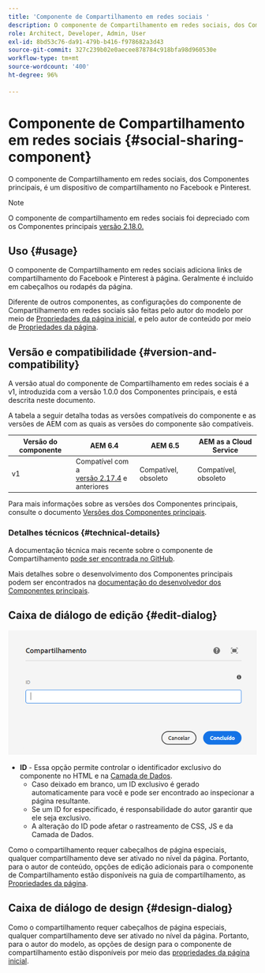 ```yaml
---
title: 'Componente de Compartilhamento em redes sociais '
description: O componente de Compartilhamento em redes sociais, dos Componentes principais, é um dispositivo de compartilhamento no Facebook e Pinterest.
role: Architect, Developer, Admin, User
exl-id: 8bd53c76-da91-479b-b416-f978682a3d43
source-git-commit: 327c239b02e0aecee878784c918bfa98d960530e
workflow-type: tm+mt
source-wordcount: '400'
ht-degree: 96%

---
```


# Componente de Compartilhamento em redes sociais {#social-sharing-component}

O componente de Compartilhamento em redes sociais, dos Componentes principais, é um dispositivo de compartilhamento no Facebook e Pinterest.

>[!NOTE]
>
>O componente de compartilhamento em redes sociais foi depreciado com os Componentes principais [versão 2.18.0.](/help/versions.md)

## Uso {#usage}

O componente de Compartilhamento em redes sociais adiciona links de compartilhamento do Facebook e Pinterest à página. Geralmente é incluído em cabeçalhos ou rodapés da página.

Diferente de outros componentes, as configurações do componente de Compartilhamento em redes sociais são feitas pelo autor do modelo por meio de [Propriedades da página inicial](https://experienceleague.adobe.com/docs/experience-manager-cloud-service/sites/authoring/features/templates.html?lang=pt-BR), e pelo autor de conteúdo por meio de [Propriedades da página](https://experienceleague.adobe.com/docs/experience-manager-cloud-service/sites/authoring/fundamentals/page-properties.html?lang=pt-BR).

## Versão e compatibilidade {#version-and-compatibility}

A versão atual do componente de Compartilhamento em redes sociais é a v1, introduzida com a versão 1.0.0 dos Componentes principais, e está descrita neste documento.

A tabela a seguir detalha todas as versões compatíveis do componente e as versões de AEM com as quais as versões do componente são compatíveis.

| Versão do componente | AEM 6.4 | AEM 6.5 | AEM as a Cloud Service |
|--- |--- |--- |---|
| v1 | Compatível  com a <br>[versão 2.17.4](/help/versions.md) e anteriores | Compatível, obsoleto | Compatível, obsoleto |

Para mais informações sobre as versões dos Componentes principais, consulte o documento [Versões dos Componentes principais](/help/versions.md).

### Detalhes técnicos {#technical-details}

A documentação técnica mais recente sobre o componente de Compartilhamento [pode ser encontrada no GitHub](https://adobe.com/go/aem_cmp_tech_sharing_v1_br).

Mais detalhes sobre o desenvolvimento dos Componentes principais podem ser encontrados na [documentação do desenvolvedor dos Componentes principais](/help/developing/overview.md).

## Caixa de diálogo de edição {#edit-dialog}

![Caixa de diálogo de edição do componente de Compartilhamento](/help/assets/sharing-edit.png)

* **ID** - Essa opção permite controlar o identificador exclusivo do componente no HTML e na [Camada de Dados](/help/developing/data-layer/overview.md).
   * Caso deixado em branco, um ID exclusivo é gerado automaticamente para você e pode ser encontrado ao inspecionar a página resultante.
   * Se um ID for especificado, é responsabilidade do autor garantir que ele seja exclusivo.
   * A alteração do ID pode afetar o rastreamento de CSS, JS e da Camada de Dados.

Como o compartilhamento requer cabeçalhos de página especiais, qualquer compartilhamento deve ser ativado no nível da página. Portanto, para o autor de conteúdo, opções de edição adicionais para o componente de Compartilhamento estão disponíveis na guia de compartilhamento, as [Propriedades da página](https://experienceleague.adobe.com/docs/experience-manager-cloud-service/sites/authoring/fundamentals/page-properties.html).

## Caixa de diálogo de design {#design-dialog}

Como o compartilhamento requer cabeçalhos de página especiais, qualquer compartilhamento deve ser ativado no nível da página. Portanto, para o autor do modelo, as opções de design para o componente de compartilhamento estão disponíveis por meio das [propriedades da página inicial](https://experienceleague.adobe.com/docs/experience-manager-cloud-service/sites/authoring/features/templates.html).
